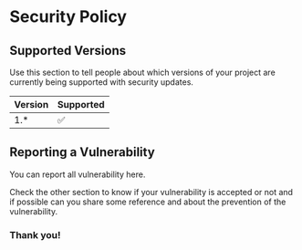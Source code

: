 # Security Policy

## Supported Versions

Use this section to tell people about which versions of your project are
currently being supported with security updates.

| Version | Supported          |
| ------- | ------------------ |
|   1.*   | :white_check_mark: |

## Reporting a Vulnerability

You can report all vulnerability here.

Check the other section to know if your vulnerability is accepted or not and if possible can you share some reference and about the prevention of the vulnerability.

### Thank you!
